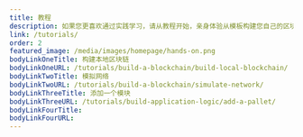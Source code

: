 ```yaml
---
title: 教程
description: 如果您更喜欢通过实践学习，请从教程开始，亲身体验从模板构建您自己的区块链。
link: /tutorials/
order: 2
featured_image: /media/images/homepage/hands-on.png
bodyLinkOneTitle: 构建本地区块链
bodyLinkOneURL: /tutorials/build-a-blockchain/build-local-blockchain/
bodyLinkTwoTitle: 模拟网络
bodyLinkTwoURL: /tutorials/build-a-blockchain/simulate-network/
bodyLinkThreeTitle: 添加一个模块
bodyLinkThreeURL: /tutorials/build-application-logic/add-a-pallet/
bodyLinkFourTitle:
bodyLinkFourURL:
---
```

